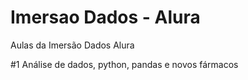 # Imersao Dados - Alura
Aulas da Imersão Dados Alura

#1 Análise de dados, python, pandas e novos fármacos
